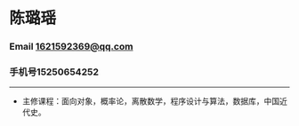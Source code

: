 # 陈璐瑶

### Email 1621592369@qq.com

### 手机号15250654252

----

+ 主修课程：面向对象，概率论，离散数学，程序设计与算法，数据库，中国近代史。



